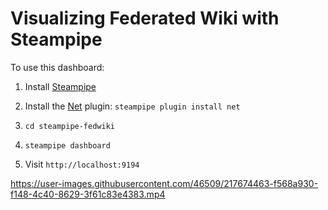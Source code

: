 # Visualizing Federated Wiki with Steampipe

To use this dashboard:

1. Install [Steampipe](https://steampipe.io/downloads)

2. Install the [Net](https://hub.steampipe.io/plugins/turbot/net) plugin: `steampipe plugin install net`

3. `cd steampipe-fedwiki`

4. `steampipe dashboard`

5. Visit `http://localhost:9194`

https://user-images.githubusercontent.com/46509/217674463-f568a930-f148-4c40-8629-3f61c83e4383.mp4

